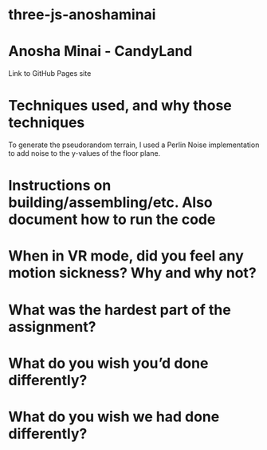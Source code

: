 # three-js-anoshaminai

# Anosha Minai - CandyLand 

Link to GitHub Pages site

# Techniques used, and why those techniques
To generate the pseudorandom terrain, I used a Perlin Noise implementation to add noise to the y-values of the floor plane. 

# Instructions on building/assembling/etc. Also document how to run the code


# When in VR mode, did you feel any motion sickness? Why and why not?


# What was the hardest part of the assignment?


# What do you wish you’d done differently?


# What do you wish we had done differently?
